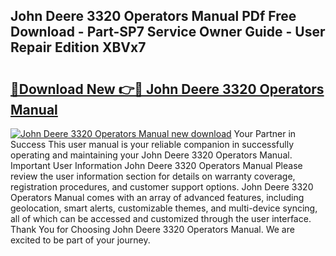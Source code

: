 ## John Deere 3320 Operators Manual PDf Free Download - Part-SP7 Service Owner Guide - User Repair Edition XBVx7

# <h2><a href="http://bc95992.oget.top/?id=John+Deere+3320+Operators+Manual">🔗Download New 👉🔴 John Deere 3320 Operators Manual</a></h2>

[![John Deere 3320 Operators Manual new download](https://i.imgur.com/5g1atiW.png)](http://bc95992.oget.top/?id=John+Deere+3320+Operators+Manual)
Your Partner in Success This user manual is your reliable companion in successfully operating and maintaining your John Deere 3320 Operators Manual. Important User Information John Deere 3320 Operators Manual Please review the user information section for details on warranty coverage, registration procedures, and customer support options. John Deere 3320 Operators Manual comes with an array of advanced features, including geolocation, smart alerts, customizable themes, and multi-device syncing, all of which can be accessed and customized through the user interface. Thank You for Choosing John Deere 3320 Operators Manual. We are excited to be part of your journey.

